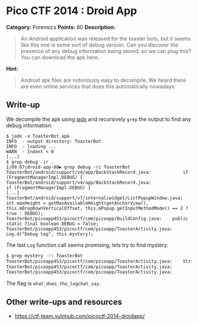 # Pico CTF 2014 : Droid App

**Category:** Forensics
**Points:** 80
**Description:**

>An Android application was released for the toaster bots, but it seems like this one is some sort of debug version. Can you discover the presence of any debug information being stored, so we can plug this?
You can download the apk here.

**Hint:**
>Android apk files are notoriously easy to decompile. We heard there are even online services that does this automatically nowadays.

## Write-up

We decompile the apk using [jadx](https://github.com/skylot/jadx) and recursively `grep` the output to find any debug information:

```
$ jadx -x ToasterBot.apk 
INFO  - output directory: ToasterBot
INFO  - loading ...
WARN  - Indent < 0
[...]
$ grep debug -ir .
1∣09ː07∣droid-app-80▶ grep debug -ri ToasterBot
ToasterBot/android/support/v4/app/BackStackRecord.java:            if (FragmentManagerImpl.DEBUG) {
ToasterBot/android/support/v4/app/BackStackRecord.java:                    if (FragmentManagerImpl.DEBUG) {
[...]
ToasterBot/android/support/v7/internal/widget/ListPopupWindow.java:        int maxHeight = getMaxAvailableHeight(getAnchorView(), this.mDropDownVerticalOffset, this.mPopup.getInputMethodMode() == 2 ? true : DEBUG);
ToasterBot/picoapp453/picoctf/com/picoapp/BuildConfig.java:    public static final boolean DEBUG = false;
ToasterBot/picoapp453/picoctf/com/picoapp/ToasterActivity.java:        Log.d("Debug tag", this.mystery);
```

The last `Log` function call seems promising, lets try to find mystery:

```bash
$ grep mystery -ri ToasterBot
ToasterBot/picoapp453/picoctf/com/picoapp/ToasterActivity.java:    String mystery;
ToasterBot/picoapp453/picoctf/com/picoapp/ToasterActivity.java:        this.mystery = new String(new char[]{'f', 'l', 'a', 'g', ' ', 'i', 's', ':', ' ', 'w', 'h', 'a', 't', '_', 'd', 'o', 'e', 's', '_', 't', 'h', 'e', '_', 'l', 'o', 'g', 'c', 'a', 't', '_', 's', 'a', 'y'});
ToasterBot/picoapp453/picoctf/com/picoapp/ToasterActivity.java:        Log.d("Debug tag", this.mystery);
```

The flag is `what_does_the_logchat_say`.

## Other write-ups and resources

* <https://ctf-team.vulnhub.com/picoctf-2014-droidapp/>
